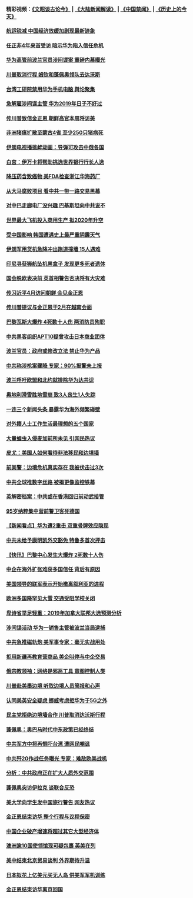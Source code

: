 #### 精彩视频：[《文昭谈古论今》](https://github.com/gfw-breaker/wenzhao/blob/master/README.md?t=01160330) | [《大陆新闻解读》](https://github.com/gfw-breaker/ntdtv-comedy/blob/master/README.md?t=01160330) | [《中国禁闻》](https://github.com/gfw-breaker/ntdtv-news/blob/master/README.md?t=01160330) | [《历史上的今天》](https://github.com/gfw-breaker/today-in-history/blob/master/README.md?t=01160330) 

#### [航运锐减 中国经济放缓加剧现最新迹象](../pages/nsc418/n10978088.md?t=01160330) 

#### [任正非4年来首受访 暗示华为陷入信任危机](../pages/nsc418/n10977688.md?t=01160330) 

#### [华为高管前波兰官员涉间谍案 重磅内幕曝光](../pages/nsc418/n10978092.md?t=01160330) 

#### [川普取消行程 姆钦和蓬佩奥领队去达沃斯](../pages/nsc418/n10977828.md?t=01160330) 

#### [台湾工研院禁用华为手机电脑 舆论聚集](../pages/nsc418/n10977350.md?t=01160330) 

#### [急解雇涉间谍主管 华为2019年日子不好过](../pages/nsc418/n10976038.md?t=01160330) 

#### [传川普致信金正恩 朝鲜高官本周将访美](../pages/nsc418/n10976756.md?t=01160330) 

#### [非洲猪瘟扩散至蒙古4省 至少250只猪病死](../pages/nsc418/n10976120.md?t=01160330) 

#### [伊朗电视播挑衅动画：导弹可攻击中俄各国](../pages/nsc418/n10976504.md?t=01160330) 

#### [白宫：伊万卡将帮助挑选世界银行行长人选](../pages/nsc418/n10976053.md?t=01160330) 

#### [降压药含致癌物 美FDA检查浙江华海药厂](../pages/nsc418/n10975949.md?t=01160330) 

#### [从大马腐败项目 看中共一带一路交易黑幕](../pages/nsc418/n10975091.md?t=01160330) 

#### [对中巴走廊电厂没兴趣 巴基斯坦向中共说不](../pages/nsc418/n10975898.md?t=01160330) 

#### [世界最大飞机投入商用生产 拟2020年升空](../pages/nsc418/n10975188.md?t=01160330) 

#### [受中国影响 韩国遭遇史上最严重阴霾天气](../pages/nsc418/n10974564.md?t=01160330) 

#### [伊朗军用货机急降冲出跑道撞墙 15人遇难](../pages/nsc418/n10974806.md?t=01160330) 

#### [印尼寻获狮航坠机黑盒子 发现更多死者遗体](../pages/nsc418/n10974514.md?t=01160330) 

#### [国会脱欧表决前 英首相警告否决将有大灾难](../pages/nsc418/n10974483.md?t=01160330) 

#### [传习近平4月访问朝鲜 会见金正恩](../pages/nsc418/n10974482.md?t=01160330) 

#### [传川普提议与金正恩于2月在越南会面](../pages/nsc418/n10974214.md?t=01160330) 

#### [巴黎瓦斯大爆炸 4死数十人伤 两消防员殉职](../pages/nsc418/n10973956.md?t=01160330) 

#### [中共黑客组织APT10疑曾攻击日本商业团体](../pages/nsc418/n10973309.md?t=01160330) 

#### [波兰官员：政府或修改立法 禁止华为产品](../pages/nsc418/n10973119.md?t=01160330) 

#### [中共称涉枪案骤降 专家：90%报警未上报](../pages/nsc418/n10972910.md?t=01160330) 

#### [波兰呼吁欧盟和北约就排除华为达共识](../pages/nsc418/n10972945.md?t=01160330) 

#### [奥地利滑雪胜地雪崩 致3人丧生1人失踪](../pages/nsc418/n10972686.md?t=01160330) 

#### [一连三个新闻头条 暴露华为海外频繁碰壁](../pages/nsc418/n10971567.md?t=01160330) 

#### [对外籍人士工作生活最理想的五个国家](../pages/nsc418/n10967253.md?t=01160330) 

#### [大量蝗虫入侵麦加前所未见 引网民热议](../pages/nsc418/n10971942.md?t=01160330) 

#### [皮尤：美国人如何看待非法移民和边境墙](../pages/nsc418/n10971472.md?t=01160330) 

#### [前美警：边境危机真实存在 我被伏击过3次](../pages/nsc418/n10971325.md?t=01160330) 

#### [中共全球推数字丝路 被揭更像监控铁幕](../pages/nsc418/n10971263.md?t=01160330) 

#### [英解密档案：中共或在香港回归前动武接管](../pages/nsc418/n10971281.md?t=01160330) 

#### [95岁纳粹集中营前警卫客死德国](../pages/nsc418/n10971172.md?t=01160330) 

#### [【新闻看点】华为遭2重击 双重骨牌效应隐现](../pages/nsc418/n10971234.md?t=01160330) 

#### [中共未给予康明凯外交豁免 特鲁多首次抨击](../pages/nsc418/n10970976.md?t=01160330) 

#### [【快讯】巴黎中心发生大爆炸 2死数十人伤](../pages/nsc418/n10970675.md?t=01160330) 

#### [中企在海外扩张难获多国信任 背后有原因](../pages/nsc418/n10969228.md?t=01160330) 

#### [美国领导的联军表示开始撤离叙利亚的进程](../pages/nsc418/n10969434.md?t=01160330) 

#### [欧洲多国降罕见大雪  交通受阻学校关闭](../pages/nsc418/n10969390.md?t=01160330) 

#### [卑诗省举足轻重：2019年加拿大联邦大选预测分析](../pages/nsc418/n10969417.md?t=01160330) 

#### [涉间谍活动 华为一销售主管被波兰当局逮捕](../pages/nsc418/n10968651.md?t=01160330) 

#### [中共急推磁轨炮 美军事专家：毫无实战用处](../pages/nsc418/n10968326.md?t=01160330) 

#### [拒用新疆再教育营商品 美企叫停与中企交易](../pages/nsc418/n10967266.md?t=01160330) 

#### [俄宗教领袖：网络是邪恶工具 意图控制人类](../pages/nsc418/n10967762.md?t=01160330) 

#### [川普赴美墨边境 听取边境人员简报和心声](../pages/nsc418/n10966781.md?t=01160330) 

#### [认同美英安全疑虑 挪威考虑拒华为于5G之外](../pages/nsc418/n10966374.md?t=01160330) 

#### [民主党拒绝边境墙合作 川普取消达沃斯行程](../pages/nsc418/n10966613.md?t=01160330) 

#### [蓬佩奥：奥巴马时代中东政策已经终结](../pages/nsc418/n10966603.md?t=01160330) 

#### [中共军方中将再恫吓台湾 遭网民嘲讽](../pages/nsc418/n10965590.md?t=01160330) 

#### [中共歼20作战任务曝光 专家：难敌欧美战机](../pages/nsc418/n10965390.md?t=01160330) 

#### [分析：中共政府正在扩大人质外交范围](../pages/nsc418/n10964360.md?t=01160330) 

#### [蓬佩奥突访伊拉克 谈联合反恐](../pages/nsc418/n10964356.md?t=01160330) 

#### [美大学向学生发中国旅行警告 网友热议](../pages/nsc418/n10964289.md?t=01160330) 

#### [金正恩结束访华 整个行程与议程保密](../pages/nsc418/n10964023.md?t=01160330) 

#### [中国企业破产增速将超过其它大型经济体](../pages/nsc418/n10964069.md?t=01160330) 

#### [澳洲逾10国使领馆现可疑包裹 英美在列](../pages/nsc418/n10963456.md?t=01160330) 

#### [美中结束北京贸易谈判 外界期待升温](../pages/nsc418/n10962435.md?t=01160330) 

#### [日本拟花上亿美元买无人岛 供美军军机训练](../pages/nsc418/n10963404.md?t=01160330) 

#### [金正恩结束访华离京回国](../pages/nsc418/n10963076.md?t=01160330) 


